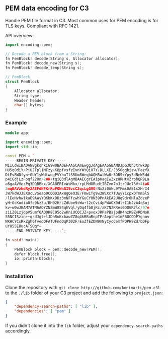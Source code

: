 ## PEM data encoding for C3

Handle PEM file format in C3. Most common uses for PEM encoding is for TLS
keys. Compliant with RFC 1421.

API overview:

```cpp
import encoding::pem;

// Decode a PEM block from a String:
fn PemBlock! decode(String s, Allocator allocator);
fn PemBlock! decode_new(String s);
fn PemBlock! decode_temp(String s);

// PemBlock
struct PemBlock
{
	Allocator allocator;
	String type;
	Header header;
	char[] bytes;
}
```

### Example

```cpp
module app;

import encoding::pem;
import std::io;

const PEM = `
-----BEGIN PRIVATE KEY-----
MIICdwIBADANBgkqhkiG9w0BAQEFAASCAmEwggJdAgEAAoGBANDJpG3QhJtrwkDp
HU5qOdiY/PjUJTpl1MFzy/KBpfvsfzIvnYWYQiH7Y/DLLXE/J350ggbisw/PezfX
DtEvBWDfyn+GUY1yWdtwqgPVYhuTlS5Um8WeqhAQH5wtWw6r3ORS+Ypy5dNeW5dd
p4iGdjLzFoqf228n/2OK+tqiQ3dlAgMBAAECgYEAipKagIwZxzHRHtXZrpbQR9La
a6gaAVVezPq3DQBBkx/XGA8ERIvWsMkx/rpLMdORudtIBZvm7oJtrJUe73V+4iaK
2mqBAVzkdRy2AEFdNFKrRuPOWnGI9vcC2qcLgG9O/Nx2z0AkL9YPms0AE1sXH/I4
JW7kdWJJEXUcLVSeao0CQQD2AxWgQeO3E/Fmw1Tg9w3WEXc7TUwyY1cpxDTmmSlS
/lEeHvhw1kuE9AWyYQKbKxDDz3mNFfzwhYGuCYON39PnAkEA2UOq9dr0HlaZdzeP
yH+GcKudia0fc9kz3u/BH92H/LZdUoe9cWw+l2cCvi4pPWAOX0dl+I1bJzA4qSuj
kv+w0wJBAM7ATN6AQYZNZmW854qhVql/yDq4fb8jKc/aK7NZKRes0DOGR7lc/97e
ziLZ0LzjdpV5umfOAOOK8C95o2wKniUCQCJZ+pvoxJRPaPBajpdK4nzKBZyRDNoK
S5NCISzin++q/dJgt+lJDhRuKxbawZZ8q4kRBuRnpTPrAepthe1mFBUCQDPYgnov
NKHCYCsRkZgh6TvedOFATUFndQqP302F/EoZfEZDN9mNyCycCemfPQPH9Zd/bDFp
uY855E8ucATSOqY=
-----END PRIVATE KEY-----`;

fn void! main()
{
	PemBlock block = pem::decode_new(PEM)!;
	defer block.free();
	io::printn(block);
}
```

### Installation

Clone the repository with
```git clone http://github.com/konimarti/pem.c3l```
to the `./lib` folder of your C3 project and add the following to
`project.json`:

```json
{
    "dependency-search-paths": [ "lib" ],
    "dependencies": [ "pem" ]
}
```

If you didn't clone it into the `lib` folder, adjust your
`dependency-search-paths` accordingly.
